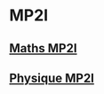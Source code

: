 # MP2I

## [Maths MP2I](Maths%20MP2I)
## [Physique MP2I](Physique%20MP2I)
<!-- ## [Info MP2I](Info%20MP2I) -->
<!-- ## [Français MP2I](Français%20MP2I) -->
<!-- ## [Anglais MP2I](Anglais%20MP2I) -->
